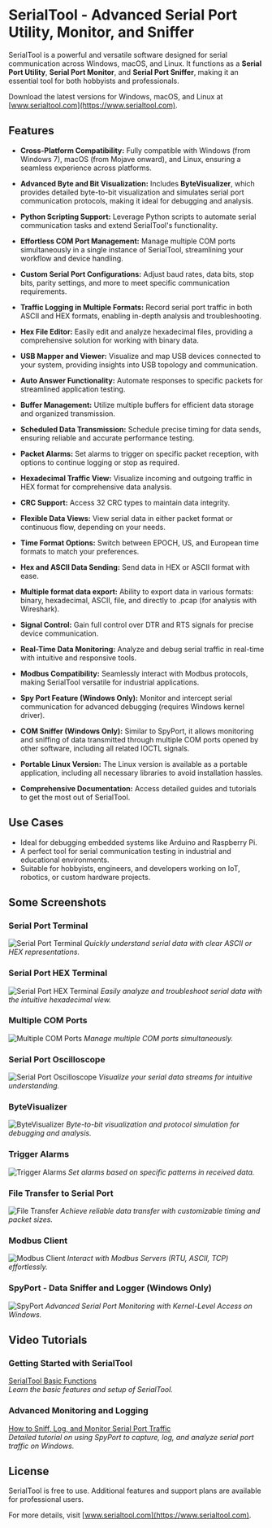 # SerialTool - Advanced Serial Port Utility, Monitor, and Sniffer

SerialTool is a powerful and versatile software designed for serial communication across Windows, macOS, and Linux. It functions as a **Serial Port Utility**, **Serial Port Monitor**, and **Serial Port Sniffer**, making it an essential tool for both hobbyists and professionals. 

Download the latest versions for Windows, macOS, and Linux at [www.serialtool.com](https://www.serialtool.com).

## Features

- **Cross-Platform Compatibility:** Fully compatible with Windows (from Windows 7), macOS (from Mojave onward), and Linux, ensuring a seamless experience across platforms.

- **Advanced Byte and Bit Visualization:** Includes **ByteVisualizer**, which provides detailed byte-to-bit visualization and simulates serial port communication protocols, making it ideal for debugging and analysis.

- **Python Scripting Support:** Leverage Python scripts to automate serial communication tasks and extend SerialTool's functionality.

- **Effortless COM Port Management:** Manage multiple COM ports simultaneously in a single instance of SerialTool, streamlining your workflow and device handling.

- **Custom Serial Port Configurations:** Adjust baud rates, data bits, stop bits, parity settings, and more to meet specific communication requirements.

- **Traffic Logging in Multiple Formats:** Record serial port traffic in both ASCII and HEX formats, enabling in-depth analysis and troubleshooting.

- **Hex File Editor:** Easily edit and analyze hexadecimal files, providing a comprehensive solution for working with binary data.

- **USB Mapper and Viewer:** Visualize and map USB devices connected to your system, providing insights into USB topology and communication.

- **Auto Answer Functionality:** Automate responses to specific packets for streamlined application testing.

- **Buffer Management:** Utilize multiple buffers for efficient data storage and organized transmission.

- **Scheduled Data Transmission:** Schedule precise timing for data sends, ensuring reliable and accurate performance testing.

- **Packet Alarms:** Set alarms to trigger on specific packet reception, with options to continue logging or stop as required.

- **Hexadecimal Traffic View:** Visualize incoming and outgoing traffic in HEX format for comprehensive data analysis.

- **CRC Support:** Access 32 CRC types to maintain data integrity.

- **Flexible Data Views:** View serial data in either packet format or continuous flow, depending on your needs.

- **Time Format Options:** Switch between EPOCH, US, and European time formats to match your preferences.

- **Hex and ASCII Data Sending:** Send data in HEX or ASCII format with ease.
  
- **Multiple format data export:** Ability to export data in various formats: binary, hexadecimal, ASCII, file, and directly to .pcap (for analysis with Wireshark).

- **Signal Control:** Gain full control over DTR and RTS signals for precise device communication.

- **Real-Time Data Monitoring:** Analyze and debug serial traffic in real-time with intuitive and responsive tools.

- **Modbus Compatibility:** Seamlessly interact with Modbus protocols, making SerialTool versatile for industrial applications.

- **Spy Port Feature (Windows Only):** Monitor and intercept serial communication for advanced debugging (requires Windows kernel driver).

-  **COM Sniffer (Windows Only):** Similar to SpyPort, it allows monitoring and sniffing of data transmitted through multiple COM ports opened by other software, including all related IOCTL signals.

- **Portable Linux Version:** The Linux version is available as a portable application, including all necessary libraries to avoid installation hassles.

- **Comprehensive Documentation:** Access detailed guides and tutorials to get the most out of SerialTool.

## Use Cases

- Ideal for debugging embedded systems like Arduino and Raspberry Pi.
- A perfect tool for serial communication testing in industrial and educational environments.
- Suitable for hobbyists, engineers, and developers working on IoT, robotics, or custom hardware projects.


## Some Screenshots

### Serial Port Terminal
![Serial Port Terminal](https://www.serialtool.com/assets/img/ScreenShots/2024/serialtool-serial-console_windows_2000.png "Serial Port Terminal Screen")
*Quickly understand serial data with clear ASCII or HEX representations.*

### Serial Port HEX Terminal
![Serial Port HEX Terminal](https://www.serialtool.com/assets/img/ScreenShots/2024/serialtool-serial-hex-terminal_windows_2000.png "Serial Port HEX Terminal Screen")
*Easily analyze and troubleshoot serial data with the intuitive hexadecimal view.*

### Multiple COM Ports
![Multiple COM Ports](https://www.serialtool.com/assets/img/ScreenShots/2024/serialtool-serial-multiple-com-ports_windows_1200.png "Multiple COM Ports")
*Manage multiple COM ports simultaneously.*

### Serial Port Oscilloscope
![Serial Port Oscilloscope](https://www.serialtool.com/assets/img/ScreenShots/2024/serialtool-serial-oscilloscope-software_windows_2000.png "Serial Port Oscilloscope")
*Visualize your serial data streams for intuitive understanding.*

### ByteVisualizer
![ByteVisualizer](https://www.serialtool.com/assets/img/ScreenShots/ByteVisualizer-SerialPort-byte-visualizer-bits.png "ByteVisualizer")
*Byte-to-bit visualization and protocol simulation for debugging and analysis.*

### Trigger Alarms
![Trigger Alarms](https://www.serialtool.com/assets/img/ScreenShots/2024/serialtool-serial-trigger-alarms_windows_1200.png "Trigger Alarms")
*Set alarms based on specific patterns in received data.*

### File Transfer to Serial Port
![File Transfer](https://www.serialtool.com/assets/img/ScreenShots/2024/serialtool-serial-port-file-transfer_windows_800.jpg "File Transfer to Serial Port")
*Achieve reliable data transfer with customizable timing and packet sizes.*

### Modbus Client
![Modbus Client](https://www.serialtool.com/assets/img/ScreenShots/2024/serialtool-serial-modbus-client_windows_1200.png "Modbus Client")
*Interact with Modbus Servers (RTU, ASCII, TCP) effortlessly.*

### SpyPort - Data Sniffer and Logger (Windows Only)
![SpyPort](https://www.serialtool.com/assets/img/ScreenShots/2024/serialtool-serial-spyport-datalogger-com-sniffer_windows_2000.png "SpyPort Data Sniffer and Logger")
*Advanced Serial Port Monitoring with Kernel-Level Access on Windows.*

## Video Tutorials

### Getting Started with SerialTool
[SerialTool Basic Functions](https://youtu.be/9KUgLtzWmaY)  
*Learn the basic features and setup of SerialTool.*

### Advanced Monitoring and Logging
[How to Sniff, Log, and Monitor Serial Port Traffic](https://youtu.be/X7EX7Wbh4BA)  
*Detailed tutorial on using SpyPort to capture, log, and analyze serial port traffic on Windows.*


## License

SerialTool is free to use. Additional features and support plans are available for professional users.

For more details, visit [www.serialtool.com](https://www.serialtool.com).
